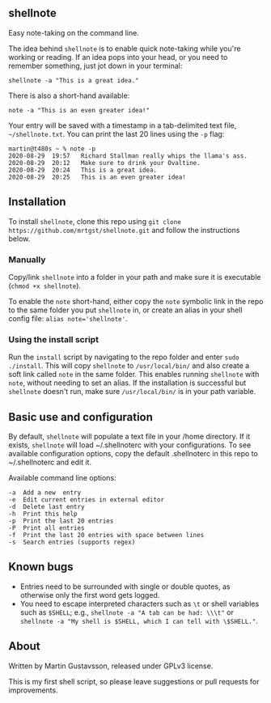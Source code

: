 ## shellnote

Easy note-taking on the command line.

The idea behind `shellnote` is to enable quick note-taking while you're working or reading. If an idea pops into your head, or you need to remember something, just jot down in your terminal:

`shellnote -a "This is a great idea."`

There is also a short-hand available:

`note -a "This is an even greater idea!"`

Your entry will be saved with a timestamp in a tab-delimited text file, `~/shellnote.txt`. You can print the last 20 lines using the `-p` flag:

	martin@t480s ~ % note -p
	2020-08-29	19:57	Richard Stallman really whips the llama's ass.
	2020-08-29	20:12	Make sure to drink your Ovaltine.
	2020-08-29	20:24	This is a great idea.
	2020-08-29	20:25	This is an even greater idea!

## Installation

To install `shellnote`, clone this repo using `git clone https://github.com/mrtgst/shellnote.git` and follow the instructions below.

### Manually
Copy/link `shellnote` into a folder in your path and make sure it is executable (`chmod +x shellnote`).

To enable the `note` short-hand, either copy the `note` symbolic link in the repo to the same folder you put `shellnote` in, or create an alias in your shell config file: `alias note='shellnote'`.

### Using the install script
Run the `install` script by navigating to the repo folder and enter `sudo ./install`. This will copy `shellnote` to `/usr/local/bin/` and also create a soft link called `note` in the same folder. This enables running `shellnote` with `note`, without needing to set an alias. If the installation is successful but `shellnote` doesn't run, make sure `/usr/local/bin/` is in your path variable.

## Basic use and configuration

By default, `shellnote` will populate a text file in your /home directory. If it exists, `shellnote` will load ~/.shellnoterc with your configurations. To see available configuration options, copy the default .shellnoterc in this repo to ~/.shellnoterc and edit it.

Available command line options:

	-a	Add a new  entry
	-e	Edit current entries in external editor
	-d	Delete last entry
	-h	Print this help
	-p	Print the last 20 entries
	-P	Print all entries
	-f	Print the last 20 entries with space between lines
	-s	Search entries (supports regex)

## Known bugs

* Entries need to be surrounded with single or double quotes, as otherwise only the first word gets logged.
* You need to escape interpreted characters such as `\t` or shell variables such as `$SHELL`; e.g., `shellnote -a "A tab can be had: \\\t"` or `shellnote -a "My shell is $SHELL, which I can tell with \$SHELL."`.

## About
Written by Martin Gustavsson, released under GPLv3 license. 

This is my first shell script, so please leave suggestions or pull requests for improvements.
